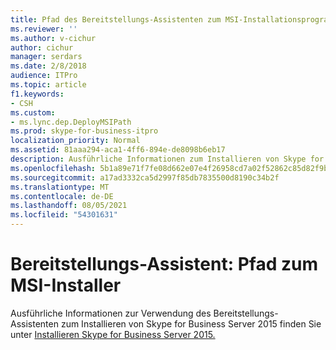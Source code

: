 ```yaml
---
title: Pfad des Bereitstellungs-Assistenten zum MSI-Installationsprogramm
ms.reviewer: ''
ms.author: v-cichur
author: cichur
manager: serdars
ms.date: 2/8/2018
audience: ITPro
ms.topic: article
f1.keywords:
- CSH
ms.custom:
- ms.lync.dep.DeployMSIPath
ms.prod: skype-for-business-itpro
localization_priority: Normal
ms.assetid: 81aaa294-aca1-4ff6-894e-de8098b6eb17
description: Ausführliche Informationen zum Installieren von Skype for Business Server 2015 mithilfe des Bereitstellungs-Assistenten finden Sie unter Installieren Skype for Business Server 2015.
ms.openlocfilehash: 5b1a89e71f7fe08d662e07e4f26958cd7a02f52862c85d82f9bcfd18e993c320
ms.sourcegitcommit: a17ad3332ca5d2997f85db7835500d8190c34b2f
ms.translationtype: MT
ms.contentlocale: de-DE
ms.lasthandoff: 08/05/2021
ms.locfileid: "54301631"
---
```

# <a name="deployment-wizard-path-to-msi-installer"></a>Bereitstellungs-Assistent: Pfad zum MSI-Installer
 
Ausführliche Informationen zur Verwendung des Bereitstellungs-Assistenten zum Installieren von Skype for Business Server 2015 finden Sie unter [Installieren Skype for Business Server 2015.](../../deploy/install/install.md)
  

